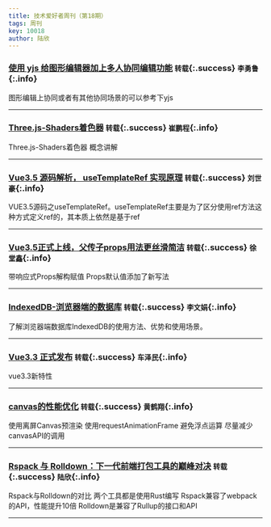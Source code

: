 ```yaml
---
title: 技术爱好者周刊（第18期）
tags: 周刊
key: 10018
author: 陆欣
---
```


### [使用 yjs 给图形编辑器加上多人协同编辑功能](https://mp.weixin.qq.com/s/v6NHDMw7B34itUO-cdr3Yw) `转载`{:.success} `李勇鲁`{:.info}

图形编辑上协同或者有其他协同场景的可以参考下yjs

---

### [Three.js-Shaders着色器](https://blog.csdn.net/damadashen/article/details/125792829) `转载`{:.success} `崔鹏程`{:.info}

Three.js-Shaders着色器  概念讲解

---

### [Vue3.5 源码解析， useTemplateRef 实现原理](https://juejin.cn/post/7410321051782037538) `转载`{:.success} `刘世豪`{:.info}

VUE3.5源码之useTemplateRef。useTemplateRef主要是为了区分使用ref方法这种方式定义ref的，其本质上依然是基于ref

---

### [Vue3.5正式上线，父传子props用法更丝滑简洁](https://juejin.cn/post/7410333135118090279) `转载`{:.success} `徐堂鑫`{:.info}

带响应式Props解构赋值
Props默认值添加了新写法

---

### [IndexedDB-浏览器端的数据库](https://mp.weixin.qq.com/s/OjMtjHHVNsdMR3O34anPqg) `转载`{:.success} `李文娟`{:.info}

了解浏览器端数据库IndexedDB的使用方法、优势和使用场景。

---

### [Vue3.3 正式发布](https://juejin.cn/post/7231853294409531449?searchId=20240906133632018E4716D93EAE9E1A9A) `转载`{:.success} `车泽民`{:.info}

vue3.3新特性

---

### [canvas的性能优化](https://www.cnblogs.com/rubylouvre/p/3570636.html) `转载`{:.success} `黄鹤翔`{:.info}

使用离屏Canvas预渲染
使用requestAnimationFrame
避免浮点运算
尽量减少canvasAPI的调用

---

### [Rspack 与 Rolldown：下一代前端打包工具的巅峰对决](https://blog.csdn.net/weixin_46977247/article/details/141913894) `转载`{:.success} `陆欣`{:.info}

Rspack与Rolldown的对比
两个工具都是使用Rust编写
Rspack兼容了webpack的API，性能提升10倍
Rolldown是兼容了Rullup的接口和API

---
